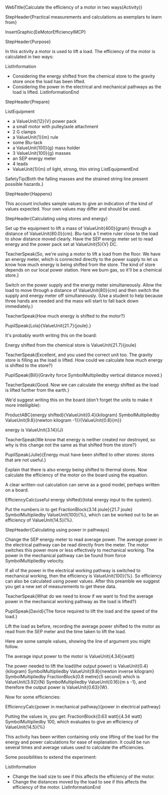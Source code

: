 WebTitle{Calculate the efficiency of a motor in two ways(Activity)}

StepHeader{Practical measurements and calculations as exemplars to learn from}

InsertGraphic{EeMotorEfficiencyIMCP}

StepHeader{Purpose}

In this activity a motor is used to lift a load. The efficiency of the motor is calculated in two ways:

ListInformation
- Considering the energy shifted from the chemical store to the gravity store once the load has been lifted.
- Considering the power in the electrical and mechanical pathways as the load is lifted.
ListInformationEnd

StepHeader{Prepare}

ListEquipment
- a ValueUnit{12}{V} power pack
- a small motor with pulley/axle attachment
- 2 G clamps
- a ValueUnit{1}{m} rule
- some Blu-tack
- a ValueUnit{100}{g} mass holder
- 3 ValueUnit{100}{g} masses
- an SEP energy meter
- 4 leads
- ValueUnit{1}{m} of light, strong, thin string
ListEquipmentEnd

SafetyTip{Both the falling masses and the strained string line present possible hazards.}

StepHeader{Happens}

This account includes sample values to give an indication of the kind of values expected. Your own values may differ and should be used.

StepHeader{Calculating using stores and energy}

Set up the equipment to lift a mass of ValueUnit{400}{gram} through a distance of ValueUnit{80.0}{cm}. Blu-tack a 1 metre ruler close to the load to show distance moved clearly. Have the SEP energy meter set to read energy and the power pack set at ValueUnit{5}{V} DC.

TeacherSpeak{So, we're using a motor to lift a load from the floor. We have an energy meter, which is connected directly to the power supply to let us know how much energy is being shifted from the store. The kind of store depends on our local power station. Here we burn gas, so it'll be a chemical store.}

Switch on the power supply and the energy meter simultaneously. Allow the load to move through a distance of ValueUnit{80}{cm} and then switch the supply and energy meter off simultaneously. (Use a student to help because three hands are needed and the mass will start to fall back down immediately.)

TeacherSpeak{How much energy is shifted to the motor?}

PupilSpeak{Lola}{ValueUnit{21.7}{joule}.}

It's probably worth writing this on the board:

Energy shifted from the chemical store is ValueUnit{21.7}{joule}

TeacherSpeak{Excellent, and you used the correct unit too. The gravity store is filling as the load is lifted. How could we calculate how much energy is shifted to the store?}

PupilSpeak{Bill}{Gravity force SymbolMultipliedby vertical distance moved.}

TeacherSpeak{Good. Now we can calculate the energy shifted as the load is lifted further from the earth.}

We'd suggest writing this on the board (don't forget the units to make it more intelligible):

ProductABC{energy shifted}{ValueUnit{0.4}{kilogram}  SymbolMultipliedby ValueUnit{9.8}{newton kilogram -1}}{ValueUnit{0.8}{m}}

energy is ValueUnit{3.14}{J}

TeacherSpeak{We know that energy is neither created nor destroyed, so why is this change not the same as that shifted from the store?}

PupilSpeak{Julie}{Energy must have been shifted to other stores: stores that are not useful.}

Explain that there is also energy being shifted to thermal stores. Now calculate the efficiency of the motor on the board using the equation.

A clear written-out calculation can serve as a good model, perhaps written on a board.

EfficiencyCalc{useful energy shifted}{total energy input to the system}.

Put the numbers in to get FractionBlock{3.14 joule}{21.7 joule}  SymbolMultipliedby ValueUnit{100}{&percnt;}, which can be worked out to be an
efficiency of ValueUnit{14.5}{&percnt;}.

StepHeader{Calculating using power in pathways}

Change the SEP energy meter to read average power. The average power in the electrical pathway can be read directly from the meter. The motor switches this power more or less effectively to mechanical working. The power in the mechanical pathway can be found from force   SymbolMultipliedby velocity.

If all of the power in the electrical working pathway is switched to mechanical working, then the efficiency is ValueUnit{100}{&percnt;}. So efficiency can also be calculated using power values. After this preamble we suggest you get a new set of measurements to get these data.

TeacherSpeak{What do we need to know if we want to find the average power in the mechanical working pathway as the load is lifted?}

PupilSpeak{David}{The force required to lift the load and the speed of the load.}

Lift the load as before, recording the average power shifted to the motor as read from the SEP meter and the time taken to lift the load.

Here are some sample values, showing the line of argument you might follow.

The average input power to the motor is ValueUnit{4.34}{watt}

The power needed to lift the load(the output power) is ValueUnit{0.4}{kilogram}  SymbolMultipliedby ValueUnit{9.8}{newton inverse kilogram}  SymbolMultipliedby FractionBlock{0.8 metre}{5 second} which is ValueUnit{3.92}{N}  SymbolMultipliedby ValueUnit{0.16}{m s -1}, and therefore the output power is ValueUnit{0.63}{W}.

Now for some efficiencies:

EfficiencyCalc{power in mechanical pathway}{power in electrical pathway}

Putting the values in, you get: FractionBlock{0.63 watt}{4.34 watt}  SymbolMultipliedby 100, which evaluates to give an efficiency of ValueUnit{14.5}{&percnt;}

This activity has been written containing only one lifting of the load for the energy and power calculations for ease of explanation. It could be run several times and average values used to calculate the efficiencies.

Some possibilities to extend the experiment:

ListInformation
- Change the load size to see if this affects the efficiency of the motor.
- Change the distances moved by the load to see if this affects the efficiency of the motor.
ListInformationEnd
